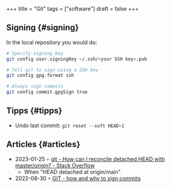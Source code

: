 +++
title = "Git"
tags = ["software"]
draft = false
+++

## Signing {#signing}

In the local repository you would do:

```sh
# Specify signing key
git config user.signingKey ~/.ssh/<your SSH key>.pub

# Tell git to sign using a SSH key
git config gpg.format ssh

# Always sign commits
git config commit.gpgSign true
```


## Tipps {#tipps}

-   Undo last commit: `git reset --soft HEAD~1`


## Articles {#articles}

-   2023-01-25 ◦ [git - How can I reconcile detached HEAD with master/origin? - Stack Overflow](https://stackoverflow.com/questions/5772192/how-can-i-reconcile-detached-head-with-master-origin)
    -   When "HEAD detached at origin/main"
-   2022-08-30 ◦ [GIT - how and why to sign commits](https://dev.to/andreasaugustin/git-how-and-why-to-sign-commits-35dn)

